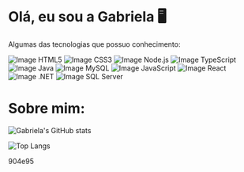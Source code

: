 # Olá, eu sou a Gabriela 🖥 

Algumas das tecnologias que possuo conhecimento:

![Image HTML5](https://img.shields.io/badge/HTML5-E34F26?style=for-the-badge&logo=html5&logoColor=white)
![Image CSS3](https://img.shields.io/badge/CSS3-1572B6?style=for-the-badge&logo=css3&logoColor=white)
![Image Node.js](https://img.shields.io/badge/Node.js-339933?style=for-the-badge&logo=nodedotjs&logoColor=white)
![Image TypeScript](https://img.shields.io/badge/TypeScript-007ACC?style=for-the-badge&logo=typescript&logoColor=white)
![Image Java](https://img.shields.io/badge/Java-ED8B00?style=for-the-badge&logo=java&logoColor=white)
![Image MySQL](https://img.shields.io/badge/MySQL-005C84?style=for-the-badge&logo=mysql&logoColor=white)
![Image JavaScript](https://img.shields.io/badge/JavaScript-323330?style=for-the-badge&logo=javascript&logoColor=F7DF1E)
![Image React](https://img.shields.io/badge/React-20232A?style=for-the-badge&logo=react&logoColor=61DAFB)
![Image .NET](https://img.shields.io/badge/.NET-512BD4?style=for-the-badge&logo=dotnet&logoColor=white)
![Image SQL Server](https://img.shields.io/badge/Microsoft_SQL_Server-CC2927?style=for-the-badge&logo=microsoft-sql-server&logoColor=white)

# Sobre mim:

![Gabriela's GitHub stats](https://github-readme-stats.vercel.app/api?username=GabrielaGonzaga\&rank_icon=github\&bg_color=30,0d1117,0d1117\&title_color=fff\&text_color=fff)

![Top Langs](https://github-readme-stats.vercel.app/api/top-langs/?username=GabrielaGonzaga\&hide_progress=true\&bg_color=30,0d1117,904e95\&title_color=fff\&text_color=fff)


904e95

